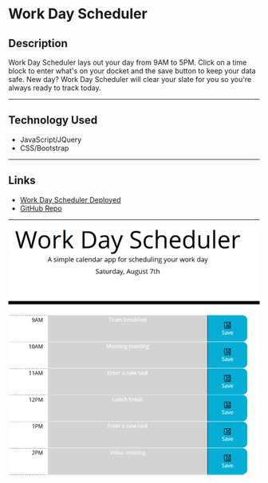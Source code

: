 # Work Day Scheduler
## Description
Work Day Scheduler lays out your day from 9AM to 5PM. Click on a time block to enter what's on your docket and the save button to keep your data safe. New day? Work Day Scheduler will clear your slate for you so you're always ready to track today.

***

## Technology Used
- JavaScript/JQuery
- CSS/Bootstrap

***

## Links
- [Work Day Scheduler Deployed](https://cactido.github.io/work-day-scheduler/)
- [GitHub Repo](https://github.com/cactido/work-day-scheduler)

***

![An example day tracked on Work Day Scheduler](/assets/images/ss.png)